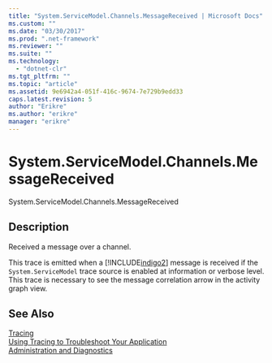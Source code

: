 ```yaml
---
title: "System.ServiceModel.Channels.MessageReceived | Microsoft Docs"
ms.custom: ""
ms.date: "03/30/2017"
ms.prod: ".net-framework"
ms.reviewer: ""
ms.suite: ""
ms.technology: 
  - "dotnet-clr"
ms.tgt_pltfrm: ""
ms.topic: "article"
ms.assetid: 9e6942a4-051f-416c-9674-7e729b9edd33
caps.latest.revision: 5
author: "Erikre"
ms.author: "erikre"
manager: "erikre"
---
```

# System.ServiceModel.Channels.MessageReceived
System.ServiceModel.Channels.MessageReceived  
  
## Description  
 Received a message over a channel.  
  
 This trace is emitted when a [!INCLUDE[indigo2](../../../../../includes/indigo2-md.md)] message is received if the `System.ServiceModel` trace source is enabled at information or verbose level. This trace is necessary to see the message correlation arrow in the activity graph view.  
  
## See Also  
 [Tracing](../../../../../docs/framework/wcf/diagnostics/tracing/index.md)   
 [Using Tracing to Troubleshoot Your Application](../../../../../docs/framework/wcf/diagnostics/tracing/using-tracing-to-troubleshoot-your-application.md)   
 [Administration and Diagnostics](../../../../../docs/framework/wcf/diagnostics/index.md)